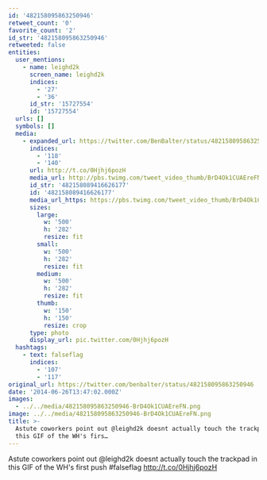```yaml
---
id: '482158095863250946'
retweet_count: '0'
favorite_count: '2'
id_str: '482158095863250946'
retweeted: false
entities:
  user_mentions:
    - name: leighd2k
      screen_name: leighd2k
      indices:
        - '27'
        - '36'
      id_str: '15727554'
      id: '15727554'
  urls: []
  symbols: []
  media:
    - expanded_url: https://twitter.com/BenBalter/status/482158095863250946/photo/1
      indices:
        - '118'
        - '140'
      url: http://t.co/0Hjhj6pozH
      media_url: http://pbs.twimg.com/tweet_video_thumb/BrD4Ok1CUAEreFN.png
      id_str: '482158089416626177'
      id: '482158089416626177'
      media_url_https: https://pbs.twimg.com/tweet_video_thumb/BrD4Ok1CUAEreFN.png
      sizes:
        large:
          w: '500'
          h: '282'
          resize: fit
        small:
          w: '500'
          h: '282'
          resize: fit
        medium:
          w: '500'
          h: '282'
          resize: fit
        thumb:
          w: '150'
          h: '150'
          resize: crop
      type: photo
      display_url: pic.twitter.com/0Hjhj6pozH
  hashtags:
    - text: falseflag
      indices:
        - '107'
        - '117'
original_url: https://twitter.com/benbalter/status/482158095863250946
date: '2014-06-26T13:47:02.000Z'
images:
  - ../../media/482158095863250946-BrD4Ok1CUAEreFN.png
image: ../../media/482158095863250946-BrD4Ok1CUAEreFN.png
title: >-
  Astute coworkers point out @leighd2k doesnt actually touch the trackpad in
  this GIF of the WH's firs…
---
```


Astute coworkers point out @leighd2k doesnt actually touch the trackpad in this GIF of the WH's first push #falseflag http://t.co/0Hjhj6pozH